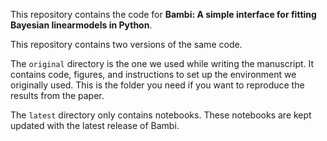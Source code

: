 This repository contains the code for **Bambi: A simple interface for fitting Bayesian linearmodels in Python**.

This repository contains two versions of the same code.

The `original` directory is the one we used while writing the manuscript. It contains code, figures, and instructions to set up the environment we originally used. This is the folder you need if you want to reproduce the results from the paper.

The `latest` directory only contains notebooks. These notebooks are kept updated with the latest release of Bambi.
